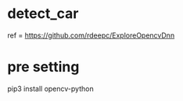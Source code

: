 # detect_car   
ref = https://github.com/rdeepc/ExploreOpencvDnn


# pre setting    
pip3 install opencv-python
